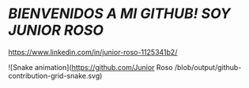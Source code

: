 # *BIENVENIDOS A MI GITHUB! SOY JUNIOR ROSO*


<https://www.linkedin.com/in/junior-roso-1125341b2/>


![Snake animation](https://github.com/Junior Roso
/blob/output/github-contribution-grid-snake.svg)


